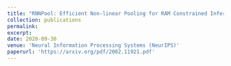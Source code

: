 ```yaml
---
title: "RNNPool: Efficient Non-linear Pooling for RAM Constrained Inference"
collection: publications
permalink: 
excerpt: 
date: 2020-09-30
venue: 'Neural Information Processing Systems (NeurIPS)'
paperurl: 'https://arxiv.org/pdf/2002.11921.pdf'
---
```

